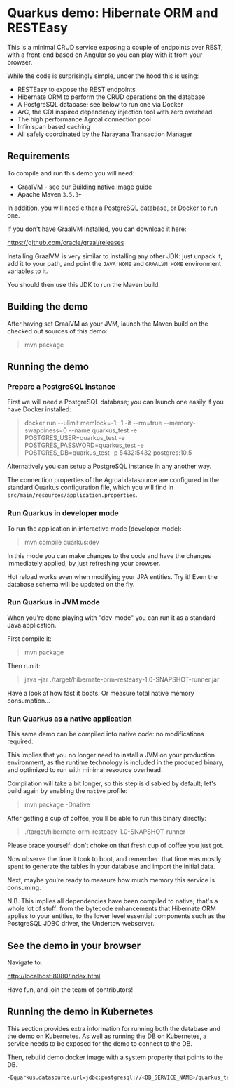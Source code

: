 # Quarkus demo: Hibernate ORM and RESTEasy

This is a minimal CRUD service exposing a couple of endpoints over REST,
with a front-end based on Angular so you can play with it from your browser.

While the code is surprisingly simple, under the hood this is using:
 - RESTEasy to expose the REST endpoints
 - Hibernate ORM to perform the CRUD operations on the database
 - A PostgreSQL database; see below to run one via Docker
 - ArC, the CDI inspired dependency injection tool with zero overhead
 - The high performance Agroal connection pool
 - Infinispan based caching
 - All safely coordinated by the Narayana Transaction Manager

## Requirements

To compile and run this demo you will need:
- GraalVM - see [our Building native image guide](https://quarkus.io/guides/building-native-image-guide)
- Apache Maven `3.5.3+`

In addition, you will need either a PostgreSQL database, or Docker to run one.

If you don't have GraalVM installed, you can download it here:

<https://github.com/oracle/graal/releases>

Installing GraalVM is very similar to installing any other JDK:
just unpack it, add it to your path, and point the `JAVA_HOME`
and `GRAALVM_HOME` environment variables to it.

You should then use this JDK to run the Maven build.


## Building the demo

After having set GraalVM as your JVM, launch the Maven build on
the checked out sources of this demo:

> mvn package

## Running the demo

### Prepare a PostgreSQL instance

First we will need a PostgreSQL database; you can launch one easily if you have Docker installed:

> docker run --ulimit memlock=-1:-1 -it --rm=true --memory-swappiness=0 --name quarkus_test -e POSTGRES_USER=quarkus_test -e POSTGRES_PASSWORD=quarkus_test -e POSTGRES_DB=quarkus_test -p 5432:5432 postgres:10.5

Alternatively you can setup a PostgreSQL instance in any another way.

The connection properties of the Agroal datasource are configured in the standard Quarkus configuration file, which you will find in
`src/main/resources/application.properties`.

### Run Quarkus in developer mode

To run the application in interactive mode (developer mode):

>  mvn compile quarkus:dev

In this mode you can make changes to the code and have the changes immediately applied, by just refreshing your browser.

Hot reload works even when modifying your JPA entities.
Try it! Even the database schema will be updated on the fly.

### Run Quarkus in JVM mode

When you're done playing with "dev-mode" you can run it as a standard Java application.

First compile it:

> mvn package

Then run it:

> java -jar ./target/hibernate-orm-resteasy-1.0-SNAPSHOT-runner.jar

Have a look at how fast it boots.
Or measure total native memory consumption...

### Run Quarkus as a native application

This same demo can be compiled into native code: no modifications required.

This implies that you no longer need to install a JVM on your production environment, as the runtime technology is included in the produced binary, and optimized to run with minimal resource overhead.

Compilation will take a bit longer, so this step is disabled by default;
let's build again by enabling the `native` profile:

> mvn package -Dnative

After getting a cup of coffee, you'll be able to run this binary directly:

> ./target/hibernate-orm-resteasy-1.0-SNAPSHOT-runner

Please brace yourself: don't choke on that fresh cup of coffee you just got.
    
Now observe the time it took to boot, and remember: that time was mostly spent to generate the tables in your database and import the initial data.
    
Next, maybe you're ready to measure how much memory this service is consuming.

N.B. This implies all dependencies have been compiled to native;
that's a whole lot of stuff: from the bytecode enhancements that Hibernate ORM
applies to your entities, to the lower level essential components such as the PostgreSQL JDBC driver, the Undertow webserver.

## See the demo in your browser

Navigate to:

<http://localhost:8080/index.html>

Have fun, and join the team of contributors!

## Running the demo in Kubernetes

This section provides extra information for running both the database and the demo on Kubernetes.
As well as running the DB on Kubernetes, a service needs to be exposed for the demo to connect to the DB.

Then, rebuild demo docker image with a system property that points to the DB. 

```bash
-Dquarkus.datasource.url=jdbc:postgresql://<DB_SERVICE_NAME>/quarkus_test
```
